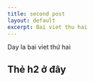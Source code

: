```yaml
---
title: second post
layout: default
excerpt: Bai viet thu hai
---
```


Day la bai viet thứ hai

## Thẻ h2 ở đây 